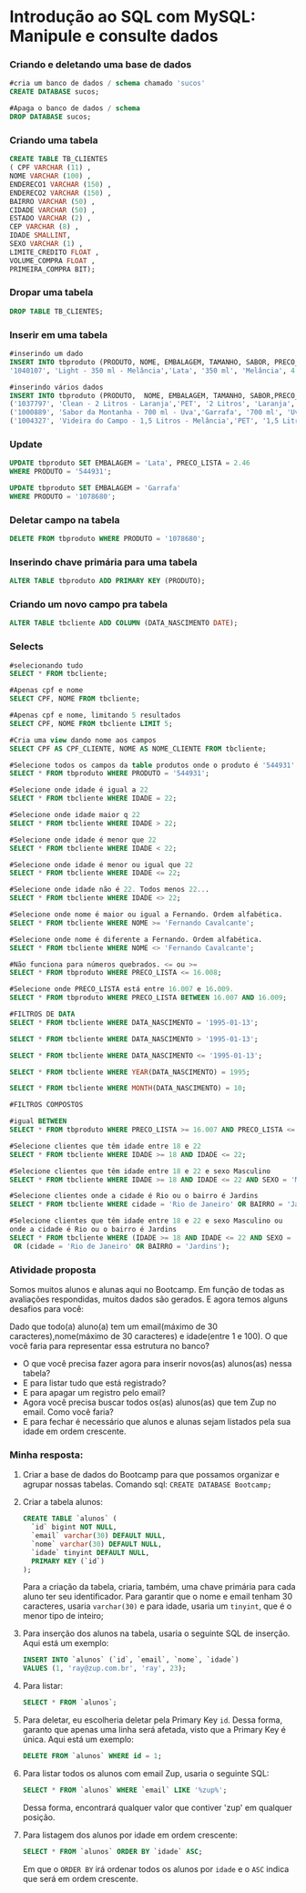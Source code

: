 # Introdução ao SQL com MySQL: Manipule e consulte dados

### Criando e deletando uma base de dados

```sql
#cria um banco de dados / schema chamado 'sucos'
CREATE DATABASE sucos;

#Apaga o banco de dados / schema
DROP DATABASE sucos;
```

### Criando uma tabela

```sql
CREATE TABLE TB_CLIENTES
( CPF VARCHAR (11) ,
NOME VARCHAR (100) ,
ENDERECO1 VARCHAR (150) ,
ENDERECO2 VARCHAR (150) ,
BAIRRO VARCHAR (50) ,
CIDADE VARCHAR (50) ,
ESTADO VARCHAR (2) ,
CEP VARCHAR (8) ,
IDADE SMALLINT,
SEXO VARCHAR (1) ,
LIMITE_CREDITO FLOAT ,
VOLUME_COMPRA FLOAT ,
PRIMEIRA_COMPRA BIT);
```

### Dropar uma tabela

```sql
DROP TABLE TB_CLIENTES;
```

### Inserir em uma tabela

```sql
#inserindo um dado
INSERT INTO tbproduto (PRODUTO, NOME, EMBALAGEM, TAMANHO, SABOR, PRECO_LISTA) VALUES (
'1040107', 'Light - 350 ml - Melância','Lata', '350 ml', 'Melância', 4.56);

#inserindo vários dados
INSERT INTO tbproduto (PRODUTO,  NOME, EMBALAGEM, TAMANHO, SABOR,PRECO_LISTA) VALUES
('1037797', 'Clean - 2 Litros - Laranja','PET', '2 Litros', 'Laranja', 16.01),
('1000889', 'Sabor da Montanha - 700 ml - Uva','Garrafa', '700 ml', 'Uva', 6.31),
('1004327', 'Videira do Campo - 1,5 Litros - Melância','PET', '1,5 Litros', 'Melância', 19.51);
```

### Update

```sql
UPDATE tbproduto SET EMBALAGEM = 'Lata', PRECO_LISTA = 2.46
WHERE PRODUTO = '544931';

UPDATE tbproduto SET EMBALAGEM = 'Garrafa'
WHERE PRODUTO = '1078680';
```

### Deletar campo na tabela

```sql
DELETE FROM tbproduto WHERE PRODUTO = '1078680';
```

### Inserindo chave primária para uma tabela

```sql
ALTER TABLE tbproduto ADD PRIMARY KEY (PRODUTO);
```

### Criando um novo campo pra tabela

```sql
ALTER TABLE tbcliente ADD COLUMN (DATA_NASCIMENTO DATE);
```

### Selects

```sql
#selecionando tudo 
SELECT * FROM tbcliente;

#Apenas cpf e nome
SELECT CPF, NOME FROM tbcliente;

#Apenas cpf e nome, limitando 5 resultados
SELECT CPF, NOME FROM tbcliente LIMIT 5;

#Cria uma view dando nome aos campos
SELECT CPF AS CPF_CLIENTE, NOME AS NOME_CLIENTE FROM tbcliente;

#Selecione todos os campos da table produtos onde o produto é '544931'
SELECT * FROM tbproduto WHERE PRODUTO = '544931';

#Selecione onde idade é igual a 22
SELECT * FROM tbcliente WHERE IDADE = 22;

#Selecione onde idade maior q 22
SELECT * FROM tbcliente WHERE IDADE > 22;

#Selecione onde idade é menor que 22
SELECT * FROM tbcliente WHERE IDADE < 22;

#Selecione onde idade é menor ou igual que 22
SELECT * FROM tbcliente WHERE IDADE <= 22;

#Selecione onde idade não é 22. Todos menos 22...
SELECT * FROM tbcliente WHERE IDADE <> 22;

#Selecione onde nome é maior ou igual a Fernando. Ordem alfabética.
SELECT * FROM tbcliente WHERE NOME >= 'Fernando Cavalcante';

#Selecione onde nome é diferente a Fernando. Ordem alfabética.
SELECT * FROM tbcliente WHERE NOME <> 'Fernando Cavalcante';

#Não funciona para números quebrados. <= ou >=
SELECT * FROM tbproduto WHERE PRECO_LISTA <= 16.008;

#Selecione onde PRECO_LISTA está entre 16.007 e 16.009.
SELECT * FROM tbproduto WHERE PRECO_LISTA BETWEEN 16.007 AND 16.009;

#FILTROS DE DATA
SELECT * FROM tbcliente WHERE DATA_NASCIMENTO = '1995-01-13';

SELECT * FROM tbcliente WHERE DATA_NASCIMENTO > '1995-01-13';

SELECT * FROM tbcliente WHERE DATA_NASCIMENTO <= '1995-01-13';

SELECT * FROM tbcliente WHERE YEAR(DATA_NASCIMENTO) = 1995;

SELECT * FROM tbcliente WHERE MONTH(DATA_NASCIMENTO) = 10;

#FILTROS COMPOSTOS

#igual BETWEEN 
SELECT * FROM tbproduto WHERE PRECO_LISTA >= 16.007 AND PRECO_LISTA <= 16.009;

#Selecione clientes que têm idade entre 18 e 22
SELECT * FROM tbcliente WHERE IDADE >= 18 AND IDADE <= 22;

#Selecione clientes que têm idade entre 18 e 22 e sexo Masculino
SELECT * FROM tbcliente WHERE IDADE >= 18 AND IDADE <= 22 AND SEXO = 'M';

#Selecione clientes onde a cidade é Rio ou o bairro é Jardins
SELECT * FROM tbcliente WHERE cidade = 'Rio de Janeiro' OR BAIRRO = 'Jardins';

#Selecione clientes que têm idade entre 18 e 22 e sexo Masculino ou 
onde a cidade é Rio ou o bairro é Jardins
SELECT * FROM tbcliente WHERE (IDADE >= 18 AND IDADE <= 22 AND SEXO = 'M')
 OR (cidade = 'Rio de Janeiro' OR BAIRRO = 'Jardins');
```

### Atividade proposta

Somos muitos alunos e alunas aqui no Bootcamp. Em função de todas as avaliações respondidas, muitos dados são gerados. E agora temos alguns desafios para você:

Dado que todo(a) aluno(a) tem um email(máximo de 30 caracteres),nome(máximo de 30 caracteres) e idade(entre 1 e 100). O que você faria para representar essa estrutura no banco?

- O que você precisa fazer agora para inserir novos(as) alunos(as) nessa tabela?
- E para listar tudo que está registrado?
- E para apagar um registro pelo email?
- Agora você precisa buscar todos os(as) alunos(as) que tem Zup no email. Como você faria?
- E para fechar é necessário que alunos e alunas sejam listados pela sua idade em ordem crescente.

### Minha resposta: 

1. Criar a base de dados do Bootcamp para que possamos organizar e agrupar nossas tabelas. Comando sql: `CREATE DATABASE Bootcamp;`
2. Criar a tabela alunos: 

    ```sql
    CREATE TABLE `alunos` (
      `id` bigint NOT NULL,
      `email` varchar(30) DEFAULT NULL,
      `nome` varchar(30) DEFAULT NULL,
      `idade` tinyint DEFAULT NULL,
      PRIMARY KEY (`id`)
    );
    ```

    Para a criação da tabela, criaria, também, uma chave primária para cada aluno ter seu identificador. Para garantir que o nome e email tenham 30 caracteres, usaria `varchar(30)` e para idade, usaria um `tinyint`, que é o menor tipo de inteiro;

3. Para inserção dos alunos na tabela, usaria o seguinte SQL de inserção. Aqui está um exemplo:

    ```sql
    INSERT INTO `alunos` (`id`, `email`, `nome`, `idade`)
    VALUES (1, 'ray@zup.com.br', 'ray', 23);
    ```

4. Para listar:

    ```sql
    SELECT * FROM `alunos`;
    ```

5. Para deletar, eu escolheria deletar pela Primary Key `id`. Dessa forma, garanto que apenas uma linha será afetada, visto que a Primary Key é única. Aqui está um exemplo:

    ```sql
    DELETE FROM `alunos` WHERE id = 1;
    ```

6. Para listar todos os alunos com email Zup, usaria o seguinte SQL:

    ```sql
    SELECT * FROM `alunos` WHERE `email` LIKE '%zup%';
    ```

    Dessa forma, encontrará qualquer valor que contiver 'zup' em qualquer posição.

7. Para listagem dos alunos por idade em ordem crescente:

     

    ```sql
    SELECT * FROM `alunos` ORDER BY `idade` ASC;
    ```

    Em que o `ORDER BY` irá ordenar todos os alunos por `idade` e o `ASC` indica que será em ordem crescente.

